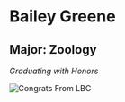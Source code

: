 # Bailey Greene

## Major: Zoology

*Graduating with Honors*

<img class="markdownImage" src="./markdownAssetPath/Congrats-from-LBC.png" alt="Congrats From LBC"/>